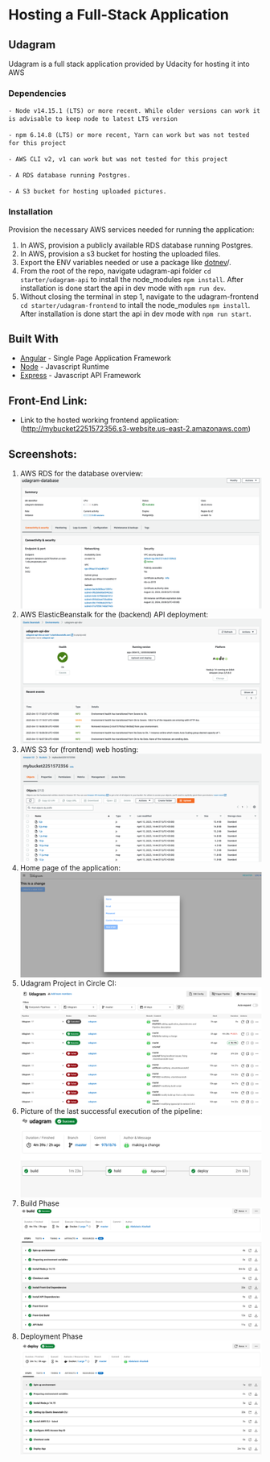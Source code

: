 # Hosting a Full-Stack Application

## Udagram

Udagram is a full stack application provided by Udacity for hosting it into AWS

### Dependencies

```
- Node v14.15.1 (LTS) or more recent. While older versions can work it is advisable to keep node to latest LTS version

- npm 6.14.8 (LTS) or more recent, Yarn can work but was not tested for this project

- AWS CLI v2, v1 can work but was not tested for this project

- A RDS database running Postgres.

- A S3 bucket for hosting uploaded pictures.

```

### Installation

Provision the necessary AWS services needed for running the application:

1. In AWS, provision a publicly available RDS database running Postgres. <Place holder for link to classroom article>
1. In AWS, provision a s3 bucket for hosting the uploaded files. <Place holder for tlink to classroom article>
1. Export the ENV variables needed or use a package like [dotnev](https://www.npmjs.com/package/dotenv)/.
1. From the root of the repo, navigate udagram-api folder `cd starter/udagram-api` to install the node_modules `npm install`. After installation is done start the api in dev mode with `npm run dev`.
1. Without closing the terminal in step 1, navigate to the udagram-frontend `cd starter/udagram-frontend` to intall the node_modules `npm install`. After installation is done start the api in dev mode with `npm run start`.

## Built With

- [Angular](https://angular.io/) - Single Page Application Framework
- [Node](https://nodejs.org) - Javascript Runtime
- [Express](https://expressjs.com/) - Javascript API Framework

## Front-End Link:

- Link to the hosted working frontend application:
  (http://mybucket2251572356.s3-website.us-east-2.amazonaws.com)

## Screenshots:

1. AWS RDS for the database overview:
   ![RDS](/public/RDS.png)
2. AWS ElasticBeanstalk for the (backend) API deployment:
   ![Home](/public/EB.png)
3. AWS S3 for (frontend) web hosting:
   ![Home](/public/Bucket.png)
4. Home page of the application:
   ![Home](/public/HomePage.png)
5. Udagram Project in Circle CI:
   ![Udagram](/public/UdagramProject.png)
6. Picture of the last successful execution of the pipeline:
   ![Last Build](/public/LastSuccessfulBuild.png)
7. Build Phase
   ![Build](/public/build.png)
8. Deployment Phase
   ![Deployment](/public/deploy.png)
